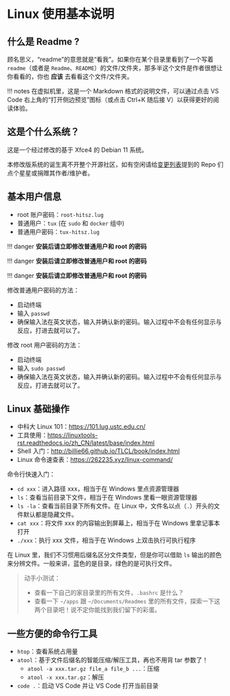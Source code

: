 # Linux 使用基本说明

## 什么是 Readme ?

顾名思义，“readme”的意思就是“看我”。如果你在某个目录里看到了一个写着 `readme`（或者是 `Readme`、`README`）的文件/文件夹，那多半这个文件是作者很想让你看看的，你也 **应该** 去看看这个文件/文件夹。

!!! notes
    在虚拟机里，这是一个 Markdown 格式的说明文件，可以通过点击 VS Code 右上角的“打开侧边预览”图标（或点击 Ctrl+K 随后接 V）以获得更好的阅读体验。

## 这是个什么系统？

这是一个经过修改的基于 Xfce4 的 Debian 11 系统。

本修改版系统的诞生离不开整个开源社区，如有空闲请给[变更列表](./principle-and-changelogs.md)提到的 Repo 们点个星星或捐赠其作者/维护者。

## 基本用户信息

- root 账户密码：`root-hitsz.lug`
- 普通用户：`tux` (在 `sudo` 和 `docker` 组中)
- 普通用户密码：`tux-hitsz.lug`

!!! danger
    **安装后请立即修改普通用户和 root 的密码**
    
!!! danger
    **安装后请立即修改普通用户和 root 的密码**
    
!!! danger
    **安装后请立即修改普通用户和 root 的密码**

修改普通用户密码的方法：

- 启动终端
- 输入 `passwd`
- 确保输入法在英文状态，输入并确认新的密码。输入过程中不会有任何显示与反应，打进去就可以了。

修改 root 用户密码的方法：

- 启动终端
- 输入 `sudo passwd`
- 确保输入法在英文状态，输入并确认新的密码。输入过程中不会有任何显示与反应，打进去就可以了。

## Linux 基础操作

- 中科大 Linux 101：<https://101.lug.ustc.edu.cn/>
- 工具使用：<https://linuxtools-rst.readthedocs.io/zh_CN/latest/base/index.html>
- Shell 入门：<http://billie66.github.io/TLCL/book/index.html>
- Linux 命令速查表：<https://262235.xyz/linux-command/>

命令行快速入门：

- `cd xxx`：进入路径 xxx，相当于在 Windows 里点资源管理器
- `ls`：查看当前目录下文件，相当于在 Windows 里看一眼资源管理器
- `ls -la`：查看当前目录下所有文件。在 Linux 中，文件名以点（`.`）开头的文件默认都是隐藏文件。
- `cat xxx`：将文件 xxx 的内容输出到屏幕上，相当于在 Windows 里拿记事本打开
- `./xxx`：执行 xxx 文件，相当于在 Windows 上双击执行可执行程序

在 Linux 里，我们不习惯用后缀名区分文件类型，但是你可以借助 `ls` 输出的颜色来分辨文件。一般来讲，蓝色的是目录，绿色的是可执行文件。

> 动手小测试：
>
> - 查看一下自己的家目录里的所有文件，`.bashrc` 是什么？
> - 查看一下 `~/apps` 跟 `~/Documents/Readmes` 里的所有文件，探索一下这两个目录吧！说不定你能找到我们留下的彩蛋。

## 一些方便的命令行工具

- `htop`：查看系统占用量
- `atool`：基于文件后缀名的智能压缩/解压工具，再也不用背 tar 参数了！
  - `atool -a xxx.tar.gz file_a file_b ...`：压缩
  - `atool -x xxx.tar.gz`：解压
- `code .`：启动 VS Code 并让 VS Code 打开当前目录
